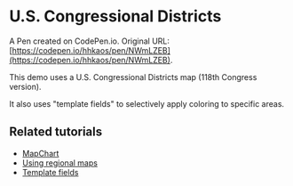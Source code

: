 # U.S. Congressional Districts

A Pen created on CodePen.io. Original URL: [https://codepen.io/hhkaos/pen/NWmLZEB](https://codepen.io/hhkaos/pen/NWmLZEB).

<!-- wp:paragraph -->
<p>This demo uses a U.S. Congressional Districts map (118th Congress version).</p>
<!-- /wp:paragraph -->

<!-- wp:paragraph -->
<p>It also uses "template fields" to selectively apply coloring to specific areas.</p>
<!-- /wp:paragraph -->

<!-- wp:heading -->
<h2>Related tutorials</h2>
<!-- /wp:heading -->

<!-- wp:list -->
<ul><li><a href="https://www.amcharts.com/docs/v5/charts/map-chart/">MapChart</a></li><li><a href="https://www.amcharts.com/docs/v5/tutorials/using-regional-maps/">Using regional maps</a></li><li><a href="https://www.amcharts.com/docs/v5/concepts/settings/template-fields/">Template fields</a></li></ul>
<!-- /wp:list -->